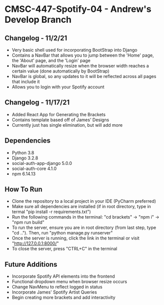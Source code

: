 # CMSC-447-Spotify-04 - Andrew's Develop Branch

## Changelog - 11/2/21

* Very basic shell used for incorporating BootStrap into Django
* Contains a NavBar that allows you to jump between the 'Home' page, the 'About' page, and the 'Login' page
* NavBar will automatically resize when the browser width reaches a certain value (done automatically by BootStrap)
* NavBar is global, so any updates to it will be reflected across all pages that include it
* Allows you to login with your Spotify account

## Changelog - 11/17/21
* Added React App for Generating the Brackets
* Contains template based off of James' Designs
* Currently just has single elimination, but will add more

## Dependencies

* Python 3.8
* Django 3.2.8
* social-auth-app-django 5.0.0
* social-auth-core 4.1.0
* npm 6.14.13

## How To Run

* Clone the repository to a local project in your IDE (PyCharm preferred)
* Make sure all dependencies are installed (if in root directory, type in termal "pip install -r requirements.txt")
* Run the following commands in the terminal: "cd brackets" -> "npm i" -> "npm run build"
* To run the server, ensure you are in root directory (from last step, type "cd .."). Then, run "python manage.py runserver"
* Once the server is running, click the link in the terminal or visit "http://127.0.0.1:8000/"
* To close the server, press "CTRL+C" in the terminal

## Future Additions

* Incorporate Spotify API elements into the frontend
* Functional dropdown menu when browser resize occurs
* Change NavMenu to reflect logged in status
* Incorporate James' Spotify Artist Queries
* Begin creating more brackets and add interactivity

